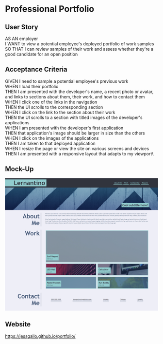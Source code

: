 # Professional Portfolio

## User Story
AS AN employer\
I WANT to view a potential employee's deployed portfolio of work samples\
SO THAT I can review samples of their work and assess whether they're a good candidate for an open position

## Acceptance Criteria
GIVEN I need to sample a potential employee's previous work\
WHEN I load their portfolio\
THEN I am presented with the developer's name, a recent photo or avatar, and links to sections about them, their work, and how to contact them\
WHEN I click one of the links in the navigation\
THEN the UI scrolls to the corresponding section\
WHEN I click on the link to the section about their work\
THEN the UI scrolls to a section with titled images of the developer's applications\
WHEN I am presented with the developer's first application\
THEN that application's image should be larger in size than the others\
WHEN I click on the images of the applications\
THEN I am taken to that deployed application\
WHEN I resize the page or view the site on various screens and devices\
THEN I am presented with a responsive layout that adapts to my viewport\

## Mock-Up
![mock-up](assets/css/images/Portfolio.png)

## Website
https://jessgallo.github.io/portfolio/